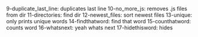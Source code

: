 9-duplicate_last_line: duplicates last line 
10-no_more_js: removes .js files from dir 
11-directories: find dir 
12-newest_files: sort newest files 
13-unique: only prints unique words 
14-findthatword: find that word 
15-counthatword: counts word 
16-whatsnext: yeah whats next 
17-hidethisword: hides 
